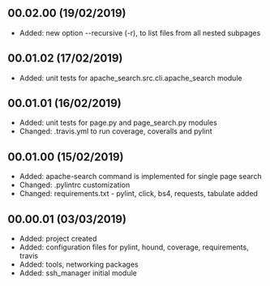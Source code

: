<!---
#######################################
## Dev-tools Changelog
##
## Format: markdown (md)
## Latest versions should be placed as first
##
## Notation: 00.01.02
##      - 00: stable released version
##      - 01: new features
##      - 02: bug fixes and small changes 
##
## Updating schema (mandatory):
##      <empty_line>
##      <version> (dd/mm/rrrr)
##      ----------------------
##      * <item>
##      * <item>
##      <empty_line>
##
## Useful tutorial: https://en.support.wordpress.com/markdown-quick-reference/
##
#######################################
-->
00.02.00 (19/02/2019)
---------------------
* Added: new option --recursive (-r), to list files from all nested subpages

00.01.02 (17/02/2019)
---------------------
* Added: unit tests for apache_search.src.cli.apache_search module

00.01.01 (16/02/2019)
---------------------
* Added: unit tests for page.py and page_search.py modules
* Changed: .travis.yml to run coverage, coveralls and pylint

00.01.00 (15/02/2019)
---------------------
* Added: apache-search command is implemented for single page search
* Changed: .pylintrc customization
* Changed: requirements.txt - pylint, click, bs4, requests, tabulate added


00.00.01 (03/03/2019)
---------------------
* Added: project created
* Added: configuration files for pylint, hound, coverage, requirements, travis
* Added: tools, networking packages
* Added: ssh_manager initial module
